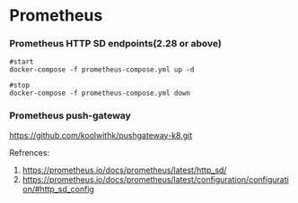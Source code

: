 # Prometheus 


### Prometheus HTTP SD endpoints(2.28 or above)

```
#start
docker-compose -f prometheus-compose.yml up -d

#stop
docker-compose -f prometheus-compose.yml down

```

### Prometheus push-gateway

https://github.com/koolwithk/pushgateway-k8.git

Refrences:
1. https://prometheus.io/docs/prometheus/latest/http_sd/
2. https://prometheus.io/docs/prometheus/latest/configuration/configuration/#http_sd_config